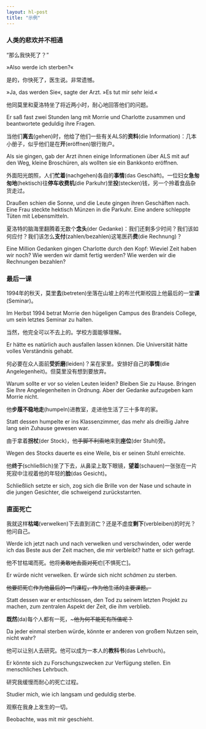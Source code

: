 ```yaml
---
layout: hl-post
title: "示例"
---
```

### 人类的悲欢并不相通

“那么我快死了？”

»Also werde ich sterben?«

是的，你快死了，医生说。非常遗憾。

»Ja, das werden Sie«, sagte der Arzt. »Es tut mir sehr leid.«

他同莫里和夏洛特坐了将近两小时，耐心地回答他们的问题。

Er saß fast zwei Stunden lang mit Morrie und Charlotte zusammen und beantwortete geduldig ihre Fragen.

当他们**离去**(gehen)时，他给了他们一些有关ALS的**资料**(die Information)：几本小册子，似乎他们是在**开**(eröffnen)银行账户。

Als sie gingen, gab der Arzt ihnen einige Informationen über ALS mit auf den Weg, kleine Broschüren, als wollten sie ein Bankkonto eröffnen.

外面阳光朗照，人们**忙着**(nachgehen)各自的**事情**(das Geschäft)。一位妇女**急匆匆地**(hektisch)往**停车收费机**(die Parkuhr)里**投**(stecken)钱，另一个拎着食品杂货走过。

Draußen schien die Sonne, und die Leute gingen ihren Geschäften nach. Eine Frau steckte hektisch Münzen in die Parkuhr. Eine andere schleppte Tüten mit Lebensmitteln.

夏洛特的脑海里翻腾着无数个**念头**(der Gedanke)：我们还剩多少时间？我们该如何应付？我们该怎么**支付**(zahlen/bezahlen)这笔医药**费**(die Rechnung)？

Eine Million Gedanken gingen Charlotte durch den Kopf: Wieviel Zeit haben wir noch? Wie werden wir damit fertig werden? Wie werden wir die Rechnungen bezahlen?

### 最后一课

1994年的秋天，莫里**去**(betreten)坐落在山坡上的布兰代斯校园上他最后的一堂**课**(Seminar)。

Im Herbst 1994 betrat Morrie den hügeligen Campus des Brandeis College, um sein letztes Seminar zu halten.

当然，他完全可以不去上的。学校方面能够理解。

Er hätte es natürlich auch ausfallen lassen können. Die Universität hätte volles Verständnis gehabt.

何必要在众人面前**受折磨**(leiden)？呆在家里。安排好自己的**事情**(die Angelegenheit)。但莫里没有想到要放弃。

Warum sollte er vor so vielen Leuten leiden? Bleiben Sie zu Hause. Bringen Sie Ihre Angelegenheiten in Ordnung. Aber der Gedanke aufzugeben kam Morrie nicht.

他**步履不稳地走**(humpeln)进教室，走进他生活了三十多年的家。

Statt dessen humpelte er ins Klassenzimmer, das mehr als dreißig Jahre lang sein Zuhause gewesen war.

由于拿着**拐杖**(der Stock)，他~~手脚不利索地~~来到**座位**(der Stuhl)旁。

Wegen des Stocks dauerte es eine Weile, bis er seinen Stuhl erreichte.

他**终于**(schließlich)坐了下去，从鼻梁上取下眼镜，**望着**(schauen)一张张在一片死寂中注视着他的年轻的**脸**(das Gesicht)。

Schließlich setzte er sich, zog sich die Brille von der Nase und schaute in die jungen Gesichter, die schweigend zurückstarrten.

### 直面死亡

我就这样**枯竭**(verwelken)下去直到消亡？还是不虚度**剩下**(verbleiben)的时光？他问自己。

Werde ich jetzt nach und nach verwelken und verschwinden, oder werde ich das Beste aus der Zeit machen, die mir verbleibt? hatte er sich gefragt.

他不甘枯竭而死。他将~~勇敢地去面对死亡~~[不惧死亡]。

Er würde nicht verwelken. Er würde sich nicht *schämen* zu sterben.

~~他要把死亡作为他最后的一门课程，作为他生活的主要课题。~~

Statt dessen war er entschlossen, den Tod zu seinem letzten Projekt zu machen, zum zentralen Aspekt der Zeit, die ihm verblieb.

**既然**(da)每个人都有一死，~~~他为何不能死有所值呢？~~

Da jeder einmal sterben würde, könnte er anderen von großem Nutzen sein, nicht wahr?

他可以让别人去研究。他可以成为一本人的**教科书**(das Lehrbuch)。

Er könnte sich zu Forschungszwecken zur Verfügung stellen. Ein menschliches Lehrbuch.

研究我缓慢而耐心的死亡过程。

Studier mich, wie ich langsam und geduldig sterbe.

观察在我身上发生的一切。

Beobachte, was mit mir geschieht.